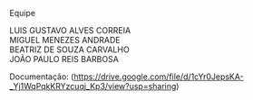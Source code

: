 Equipe

LUIS GUSTAVO ALVES CORREIA</br>
MIGUEL MENEZES ANDRADE</br>
BEATRIZ DE SOUZA CARVALHO</br>
JOÃO PAULO REIS BARBOSA</br>

Documentação: (https://drive.google.com/file/d/1cYr0JepsKA-_Yj1WqPqkKRYzcuqj_Kp3/view?usp=sharing)
